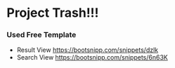 # Project Trash!!! 



### Used Free Template
- Result View https://bootsnipp.com/snippets/dzlk
- Search View https://bootsnipp.com/snippets/6n63K
